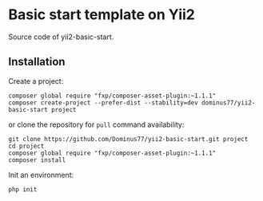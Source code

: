 Basic start template on Yii2
============================

Source code of yii2-basic-start.

Installation
------

Create a project:

~~~
composer global require "fxp/composer-asset-plugin:~1.1.1"
composer create-project --prefer-dist --stability=dev dominus77/yii2-basic-start project
~~~

or clone the repository for `pull` command availability:

~~~
git clone https://github.com/Dominus77/yii2-basic-start.git project
cd project
composer global require "fxp/composer-asset-plugin:~1.1.1"
composer install
~~~

Init an environment:

~~~
php init
~~~